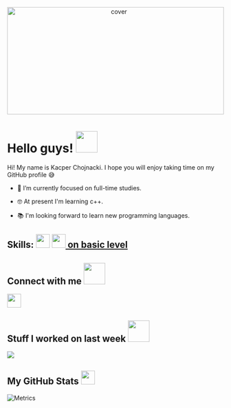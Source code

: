 <div align="center">
<img width="100%" height = "250px" src="https://media.tenor.com/s96DWMIVYdgAAAAd/dwight-schrute-the-office.gif" alt="cover" />
</div>

<h1> Hello guys! <img src = "https://raw.githubusercontent.com/rahulbanerjee26/githubProfileReadmeGenerator/main/gifs/wave.gif" width = 50px height='50px'> </h1>
<p align='center'>

</p>
<div size='20px'> Hi! My name is Kacper Chojnacki. I hope you will enjoy taking time on my GitHub profile 😅
</div>

- 🏫 I’m currently focused on full-time studies.

- 🤓 At present I'm learning c++. 

- 📚 I'm looking forward to learn new programming languages.

<h2> Skills: <img src = "https://raw.githubusercontent.com/rahulbanerjee26/githubProfileReadmeGenerator/main/gifs/code.gif" width = 32px height=32px> 
<a href= https://github.com/Kacper-Chojnacki?tab=repositories&q=&type=&language=cpp&sort= > <img width ='32px' height='32px' src ='https://raw.githubusercontent.com/rahulbanerjee26/githubAboutMeGenerator/main/icons/cpp.svg'> on basic level</a></h2>


<h2> Connect with me <img src='https://raw.githubusercontent.com/rahulbanerjee26/githubProfileReadmeGenerator/main/gifs/handShake.gif' width="50px" height=50px> </h2>
<a href = 'https://www.github.com/Kacper-Chojnacki'> <img width = '32px' align= 'center' src="https://raw.githubusercontent.com/rahulbanerjee26/githubAboutMeGenerator/main/icons/github.svg"/></a> 


<h2> Stuff I worked on last week  <img src = "https://raw.githubusercontent.com/rahulbanerjee26/githubProfileReadmeGenerator/main/gifs/needABreak.gif" width = 50px height= 50px> </h2>
<a href="https://github.com/anuraghazra/github-readme-stats">
<img align="center" src="https://github-readme-stats.vercel.app/api/wakatime?username=@KacperChojnacki&compact=True"/>
</a>
<br>


<h2> My GitHub Stats <img src='https://raw.githubusercontent.com/rahulbanerjee26/githubProfileReadmeGenerator/main/gifs/github.gif' width='32px' height=32px> </h2>

![Metrics](https://metrics.lecoq.io/Kacper-Chojnacki?template=classic&config.timezone=America%2FToronto)
